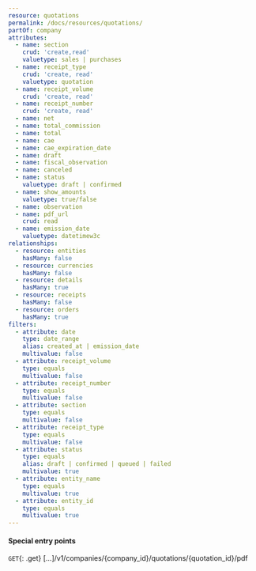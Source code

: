 ```yaml
---
resource: quotations
permalink: /docs/resources/quotations/
partOf: company
attributes:
  - name: section
    crud: 'create,read'
    valuetype: sales | purchases
  - name: receipt_type
    crud: 'create, read'
    valuetype: quotation
  - name: receipt_volume
    crud: 'create, read'
  - name: receipt_number
    crud: 'create, read'
  - name: net
  - name: total_commission
  - name: total
  - name: cae
  - name: cae_expiration_date
  - name: draft
  - name: fiscal_observation
  - name: canceled
  - name: status
    valuetype: draft | confirmed
  - name: show_amounts
    valuetype: true/false
  - name: observation
  - name: pdf_url
    crud: read
  - name: emission_date
    valuetype: datetimew3c
relationships:
  - resource: entities
    hasMany: false
  - resource: currencies
    hasMany: false
  - resource: details
    hasMany: true
  - resource: receipts
    hasMany: false
  - resource: orders
    hasMany: true
filters:
  - attribute: date
    type: date_range
    alias: created_at | emission_date
    multivalue: false
  - attribute: receipt_volume
    type: equals
    multivalue: false
  - attribute: receipt_number
    type: equals
    multivalue: false
  - attribute: section
    type: equals
    multivalue: false
  - attribute: receipt_type
    type: equals
    multivalue: false
  - attribute: status
    type: equals
    alias: draft | confirmed | queued | failed
    multivalue: true
  - attribute: entity_name
    type: equals
    multivalue: true
  - attribute: entity_id
    type: equals
    multivalue: true
---
```


#### Special entry points

`GET`{: .get} [...]/v1/companies/{company_id}/quotations/{quotation_id}/pdf
